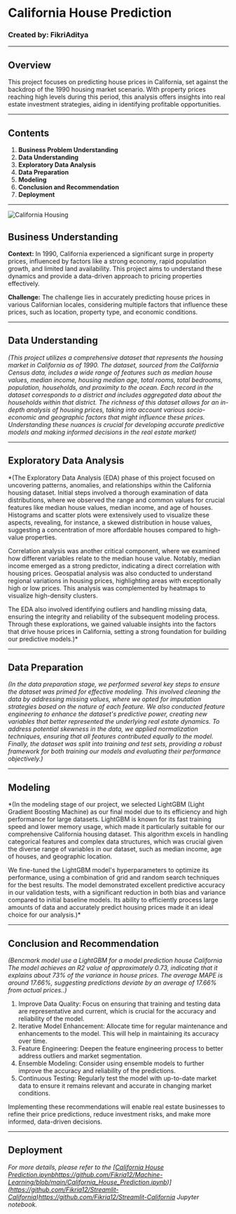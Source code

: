 # California House Prediction

### **Created by: FikriAditya**

---

## Overview
This project focuses on predicting house prices in California, set against the backdrop of the 1990 housing market scenario. With property prices reaching high levels during this period, this analysis offers insights into real estate investment strategies, aiding in identifying profitable opportunities.

---

## Contents

1. **Business Problem Understanding**
2. **Data Understanding**
3. **Exploratory Data Analysis**
4. **Data Preparation**
5. **Modeling**
6. **Conclusion and Recommendation**
7. **Deployment**

---

![California Housing](https://www.puredestinations.co.uk/wp-content/uploads/2019/09/top-things-to-do-in-San-Francisco-header--1600x500.jpg)

## Business Understanding

**Context:**
In 1990, California experienced a significant surge in property prices, influenced by factors like a strong economy, rapid population growth, and limited land availability. This project aims to understand these dynamics and provide a data-driven approach to pricing properties effectively.

**Challenge:**
The challenge lies in accurately predicting house prices in various Californian locales, considering multiple factors that influence these prices, such as location, property type, and economic conditions.

---

## Data Understanding

*(This project utilizes a comprehensive dataset that represents the housing market in California as of 1990. The dataset, sourced from the California Census data, includes a wide range of features such as median house values, median income, housing median age, total rooms, total bedrooms, population, households, and proximity to the ocean. Each record in the dataset corresponds to a district and includes aggregated data about the households within that district. The richness of this dataset allows for an in-depth analysis of housing prices, taking into account various socio-economic and geographic factors that might influence these prices. Understanding these nuances is crucial for developing accurate predictive models and making informed decisions in the real estate market)*

---

## Exploratory Data Analysis

*(The Exploratory Data Analysis (EDA) phase of this project focused on uncovering patterns, anomalies, and relationships within the California housing dataset. Initial steps involved a thorough examination of data distributions, where we observed the range and common values for crucial features like median house values, median income, and age of houses. Histograms and scatter plots were extensively used to visualize these aspects, revealing, for instance, a skewed distribution in house values, suggesting a concentration of more affordable houses compared to high-value properties.

Correlation analysis was another critical component, where we examined how different variables relate to the median house value. Notably, median income emerged as a strong predictor, indicating a direct correlation with housing prices. Geospatial analysis was also conducted to understand regional variations in housing prices, highlighting areas with exceptionally high or low prices. This analysis was complemented by heatmaps to visualize high-density clusters.

The EDA also involved identifying outliers and handling missing data, ensuring the integrity and reliability of the subsequent modeling process. Through these explorations, we gained valuable insights into the factors that drive house prices in California, setting a strong foundation for building our predictive models.)*

---

## Data Preparation

*(In the data preparation stage, we performed several key steps to ensure the dataset was primed for effective modeling. This involved cleaning the data by addressing missing values, where we opted for imputation strategies based on the nature of each feature. We also conducted feature engineering to enhance the dataset's predictive power, creating new variables that better represented the underlying real estate dynamics. To address potential skewness in the data, we applied normalization techniques, ensuring that all features contributed equally to the model. Finally, the dataset was split into training and test sets, providing a robust framework for both training our models and evaluating their performance objectively.)*

---

## Modeling

*(In the modeling stage of our project, we selected LightGBM (Light Gradient Boosting Machine) as our final model due to its efficiency and high performance for large datasets. LightGBM is known for its fast training speed and lower memory usage, which made it particularly suitable for our comprehensive California housing dataset. This algorithm excels in handling categorical features and complex data structures, which was crucial given the diverse range of variables in our dataset, such as median income, age of houses, and geographic location.

We fine-tuned the LightGBM model's hyperparameters to optimize its performance, using a combination of grid and random search techniques for the best results. The model demonstrated excellent predictive accuracy in our validation tests, with a significant reduction in both bias and variance compared to initial baseline models. Its ability to efficiently process large amounts of data and accurately predict housing prices made it an ideal choice for our analysis.)*

---

## Conclusion and Recommendation

*(Bencmark model use a LightGBM for a model prediction house California
The model achieves an R2 value of approximately 0.73, indicating that it explains about 73% of the variance in house prices.
The average MAPE is around 17.66%, suggesting predictions deviate by an average of 17.66% from actual prices..)*


1. Improve Data Quality: Focus on ensuring that training and testing data are representative and current, which is crucial for the accuracy and reliability of the model.
2. Iterative Model Enhancement: Allocate time for regular maintenance and enhancements to the model. This will help in maintaining its accuracy over time.
3. Feature Engineering: Deepen the feature engineering process to better address outliers and market segmentation.
4. Ensemble Modeling: Consider using ensemble models to further improve the accuracy and reliability of the predictions.
5. Continuous Testing: Regularly test the model with up-to-date market data to ensure it remains relevant and accurate in changing market conditions.

Implementing these recommendations will enable real estate businesses to refine their price predictions, reduce investment risks, and make more informed, data-driven decisions.

---

## Deployment


*For more details, please refer to the [[California House Prediction.ipynb](https://github.com/Fikria12/Machine-Learning/blob/main/California_House_Prediction.ipynb)https://github.com/Fikria12/Machine-Learning/blob/main/California_House_Prediction.ipynb)](https://github.com/Fikria12/Streamlit-California)https://github.com/Fikria12/Streamlit-California Jupyter notebook.*
